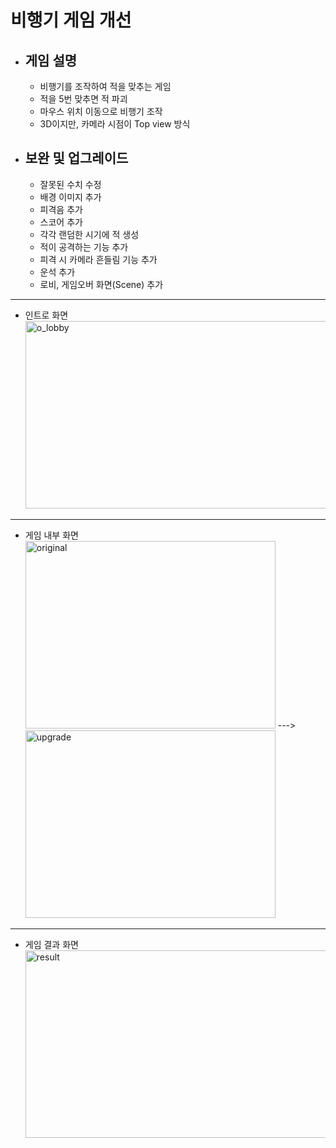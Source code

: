 # 비행기 게임 개선

* 게임 설명
  -
  - 비행기를 조작하여 적을 맞추는 게임
  - 적을 5번 맞추면 적 파괴
  - 마우스 위치 이동으로 비행기 조작
  - 3D이지만, 카메라 시점이 Top view 방식
* 보완 및 업그레이드
  - 
  - 잘못된 수치 수정
  - 배경 이미지 추가
  - 피격음 추가
  - 스코어 추가
  - 각각 랜덤한 시기에 적 생성
  - 적이 공격하는 기능 추가
  - 피격 시 카메라 흔들림 기능 추가
  - 운석 추가
  - 로비, 게임오버 화면(Scene) 추가
* * *    
- 인트로 화면    
<img src="./pic/u_lobby.png" width="600px" height="300px" title="px(픽셀) 크기 설정" alt="o_lobby"></img><br/>
* * *
- 게임 내부 화면    
<img src="./pic/원본게임사진.png" width="400px" height="300px" title="px(픽셀) 크기 설정" alt="original"></img>
--->
<img src="./pic/u_pic.png" width="400px" height="300px" title="px(픽셀) 크기 설정" alt="upgrade"></img><br/>
* * *
- 게임 결과 화면    
<img src="./pic/u_result.png" width="600px" height="300px" title="px(픽셀) 크기 설정" alt="result"></img><br/>      
